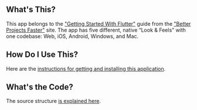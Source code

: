 ## What's This?

This app belongs to the ["Getting Started With Flutter"](https://betterprojectsfaster.com/guide/getting-started-flutter/#sample-application-native-look--feel-with-flutter) guide from the ["Better Projects Faster"](https://betterprojectsfaster.com) site. The app has five different, native “Look & Feels” with one codebase: Web, iOS, Android, Windows, and Mac.


## How Do I Use This?

Here are the [instructions for getting and installing this application](https://betterprojectsfaster.com/guide/getting-started-flutter/#getting-the-code).


## What's the Code?

The source structure [is explained here](https://betterprojectsfaster.com/guide/getting-started-flutter/#source-structure).
